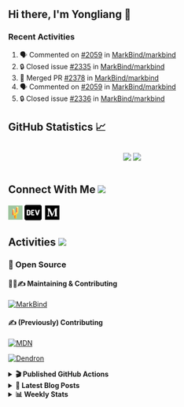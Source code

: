 ## Hi there, I'm Yongliang 👋

### Recent Activities

<!--START_SECTION:activity-->
1. 🗣 Commented on [#2059](https://github.com/MarkBind/markbind/pull/2059#issuecomment-1826809199) in [MarkBind/markbind](https://github.com/MarkBind/markbind)
2. 🔒 Closed issue [#2335](https://github.com/MarkBind/markbind/issues/2335) in [MarkBind/markbind](https://github.com/MarkBind/markbind)
3. 🎉 Merged PR [#2378](https://github.com/MarkBind/markbind/pull/2378) in [MarkBind/markbind](https://github.com/MarkBind/markbind)
4. 🗣 Commented on [#2059](https://github.com/MarkBind/markbind/pull/2059#issuecomment-1826806655) in [MarkBind/markbind](https://github.com/MarkBind/markbind)
5. 🔒 Closed issue [#2336](https://github.com/MarkBind/markbind/issues/2336) in [MarkBind/markbind](https://github.com/MarkBind/markbind)
<!--END_SECTION:activity-->

## GitHub Statistics :chart_with_upwards_trend:
<div align="center">
<div style="display: flex; align-items: center; justify-content: center;">

[![](https://github-readme-stats-tlylt.vercel.app/api?username=tlylt&show_icons=true&theme=tokyonight&hide_border=true&locale=en)](https://github.com/tlylt)
[![](https://github-readme-streak-stats.herokuapp.com/?user=tlylt&theme=tokyonight&hide_border=true)](https://github.com/tlylt)
</div>
</div>

## Connect With Me <img src="https://media.giphy.com/media/2wh5K5yE3ulp3xgYcG/giphy-downsized.gif" width="30">

<a href="https://www.yongliangliu.com/" target="_blank"><img align="center" src="static/site-icon.png" alt="yongliangliu.com" height="29" width="29" /></a>
<a href="https://dev.to/tlylt" target="_blank"><img align="center" src="static/dev-badge.svg" alt="dev.to/tlylt" height="35" width="35" /></a>
<a href="https://tlylt.medium.com" target="_blank"><img align="center" src="static/medium.png" alt="tlylt.medium.com" height="35" width="35" /></a>

## Activities <img src="https://media.giphy.com/media/WUlplcMpOCEmTGBtBW/giphy.gif" width="30">

### 🔭 Open Source

#### 👷‍♂️✍️ Maintaining & Contributing
[![MarkBind](https://github-readme-stats-tlylt.vercel.app/api/pin/?username=markbind&repo=markbind)](https://github.com/MarkBind/markbind)

#### ✍️ (Previously) Contributing
[![MDN](https://github-readme-stats-tlylt.vercel.app/api/pin/?username=mdn&repo=content)](https://github.com/mdn/content/issues?q=is%3Aopen+involves%3A%40me+sort%3Aupdated-desc)

[![Dendron](https://github-readme-stats-tlylt.vercel.app/api/pin/?username=dendronhq&repo=dendron)](https://github.com/dendronhq/dendron/issues?q=is%3Aopen+involves%3A%40me+sort%3Aupdated-desc)

<details>
<summary> <b>🎬 Published GitHub Actions </b> </summary>

[![install-graphviz](https://github-readme-stats-tlylt.vercel.app/api/pin/?username=tlylt&repo=install-graphviz)](https://github.com/tlylt/install-graphviz)

[![reposense-action](https://github-readme-stats-tlylt.vercel.app/api/pin/?username=tlylt&repo=reposense-action)](https://github.com/tlylt/reposense-action)

[![markbin-action](https://github-readme-stats-tlylt.vercel.app/api/pin/?username=markbind&repo=markbind-action)](https://github.com/MarkBind/markbind-action)

</details>

<details>
<summary> <b>📕 Latest Blog Posts</b> </summary>

<!-- BLOG-POST-LIST:START -->
- [End of Year 3 Sem 2](https://yongliangliu.com/blog/end-of-year-3-sem-2)
- [Deploy a ChatGPT API Server in no time](https://yongliangliu.com/blog/chatgpt-nextjs-server)
- [Creating a regex-based Markdown parser in TypeScript](https://yongliangliu.com/blog/rmark)
- [Create VSCode Snippets for Markdown Blog Workflows](https://yongliangliu.com/blog/vscode-snippets)
- [Brag Doc 2023](https://yongliangliu.com/blog/brag-doc-2023)
<!-- BLOG-POST-LIST:END -->

</details>

<details>
<summary> <b>📊 Weekly Stats</b> </summary>

<!--START_SECTION:waka-->
![Code Time](http://img.shields.io/badge/Code%20Time-1%2C163%20hrs%202%20mins-blue)

**🐱 My GitHub Data** 

> 📦 664.6 kB Used in GitHub's Storage 
 > 
> 🏆 1,620 Contributions in the Year 2023
 > 
> 🚫 Not Opted to Hire
 > 
> 📜 174 Public Repositories 
 > 
> 🔑 40 Private Repositories 
 > 
**I'm an Early 🐤** 

```text
🌞 Morning                3870 commits        ███████░░░░░░░░░░░░░░░░░░   29.01 % 
🌆 Daytime                3623 commits        ███████░░░░░░░░░░░░░░░░░░   27.15 % 
🌃 Evening                4955 commits        █████████░░░░░░░░░░░░░░░░   37.14 % 
🌙 Night                  894 commits         ██░░░░░░░░░░░░░░░░░░░░░░░   06.70 % 
```
📅 **I'm Most Productive on Wednesday** 

```text
Monday                   1747 commits        ███░░░░░░░░░░░░░░░░░░░░░░   13.09 % 
Tuesday                  1950 commits        ████░░░░░░░░░░░░░░░░░░░░░   14.62 % 
Wednesday                2156 commits        ████░░░░░░░░░░░░░░░░░░░░░   16.16 % 
Thursday                 1629 commits        ███░░░░░░░░░░░░░░░░░░░░░░   12.21 % 
Friday                   1712 commits        ███░░░░░░░░░░░░░░░░░░░░░░   12.83 % 
Saturday                 2060 commits        ████░░░░░░░░░░░░░░░░░░░░░   15.44 % 
Sunday                   2088 commits        ████░░░░░░░░░░░░░░░░░░░░░   15.65 % 
```


📊 **This Week I Spent My Time On** 

```text
🕑︎ Time Zone: Asia/Singapore

💬 Programming Languages: 
Markdown                 3 hrs 41 mins       ██████████████████░░░░░░░   72.64 % 
JavaScript               42 mins             ███░░░░░░░░░░░░░░░░░░░░░░   13.96 % 
TypeScript               12 mins             █░░░░░░░░░░░░░░░░░░░░░░░░   04.03 % 
YAML                     12 mins             █░░░░░░░░░░░░░░░░░░░░░░░░   04.03 % 
Python                   8 mins              █░░░░░░░░░░░░░░░░░░░░░░░░   02.89 % 
```


 Last Updated on 28/11/2023 00:47:57 UTC
<!--END_SECTION:waka-->

</details>
